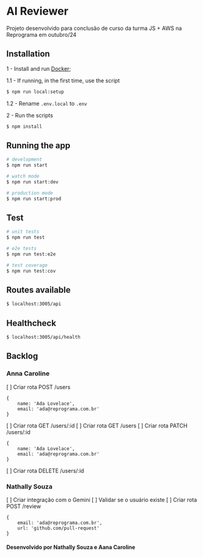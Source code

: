 # AI Reviewer

Projeto desenvolvido para conclusão de curso da turma JS + AWS na Reprograma em outubro/24

## Installation

1 - Install and run [Docker](https://www.docker.com/);

1.1 - If running, in the first time, use the script

```bash
$ npm run local:setup
```

1.2 - Rename `.env.local` to `.env`

2 - Run the scripts

```bash
$ npm install
```

## Running the app

```bash
# development
$ npm run start

# watch mode
$ npm run start:dev

# production mode
$ npm run start:prod
```

## Test

```bash
# unit tests
$ npm run test

# e2e tests
$ npm run test:e2e

# test coverage
$ npm run test:cov
```

## Routes available

```bash
$ localhost:3005/api
```

## Healthcheck

```bash
$ localhost:3005/api/health
```

## Backlog

### Anna Caroline

[ ] Criar rota POST /users

```
{
    name: 'Ada Lovelace',
    email: 'ada@reprograma.com.br'
}
```

[ ] Criar rota GET /users/:id
[ ] Criar rota GET /users
[ ] Criar rota PATCH /users/:id

```
{
    name: 'Ada Lovelace',
    email: 'ada@reprograma.com.br'
}
```

[ ] Criar rota DELETE /users/:id

### Nathally Souza

[ ] Criar integração com o Gemini
[ ] Validar se o usuário existe
[ ] Criar rota POST /review

```
{
    email: 'ada@reprograma.com.br',
    url: 'github.com/pull-request'
}
```

#### Desenvolvido por Nathally Souza e Aana Caroline
